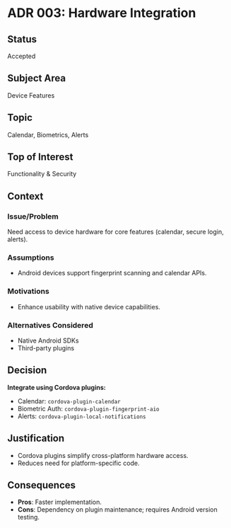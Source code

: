 # ADR 003: Hardware Integration

## Status
Accepted

## Subject Area
Device Features

## Topic
Calendar, Biometrics, Alerts

## Top of Interest
Functionality & Security

## Context
### Issue/Problem
Need access to device hardware for core features (calendar, secure login, alerts).

### Assumptions
- Android devices support fingerprint scanning and calendar APIs.

### Motivations
- Enhance usability with native device capabilities.

### Alternatives Considered
- Native Android SDKs
- Third-party plugins

## Decision
**Integrate using Cordova plugins:**
- Calendar: `cordova-plugin-calendar`
- Biometric Auth: `cordova-plugin-fingerprint-aio`
- Alerts: `cordova-plugin-local-notifications`

## Justification
- Cordova plugins simplify cross-platform hardware access.
- Reduces need for platform-specific code.

## Consequences
- **Pros**: Faster implementation.
- **Cons**: Dependency on plugin maintenance; requires Android version testing.
